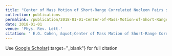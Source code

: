 ```yaml
---
title: "Center of Mass Motion of Short-Range Correlated Nucleon Pairs studied via the $A(e,eepp)$ Reaction"
collection: publications
permalink: /publication/2018-01-01-Center-of-Mass-Motion-of-Short-Range-Correlated-Nucleon-Pairs-studied-via-the-Aeeepp-Reaction
date: 2018-01-01
venue: 'Phys. Rev. Lett.'
citation: ' E.O. Cohen, &quot;Center of Mass Motion of Short-Range Correlated Nucleon Pairs studied via the $A(e,eepp)$ Reaction.&quot; Phys. Rev. Lett., 2018.'
---
```

Use [Google Scholar](https://scholar.google.com/scholar?q=Center+of+Mass+Motion+of+Short+Range+Correlated+Nucleon+Pairs+studied+via+the+$A(e,eepp)$+Reaction){:target="_blank"} for full citation